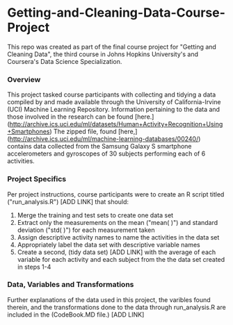 # Getting-and-Cleaning-Data-Course-Project

This repo was created as part of the final course project for "Getting and Cleaning Data", 
the third course in Johns Hopkins University's and Coursera's Data Science Specialization.

### Overview

This project tasked course participants with collecting and tidying a data compiled by and made available through 
the University of California-Irvine (UCI) Machine Learning Repository. Information pertaining to the data and those involved in the research can be found [here.] (http://archive.ics.uci.edu/ml/datasets/Human+Activity+Recognition+Using+Smartphones)
The zipped file, found [here,] (http://archive.ics.uci.edu/ml/machine-learning-databases/00240/) contains data collected from the Samsung Galaxy S smartphone accelerometers and gyroscopes of 30 subjects performing each of 6 activities.

### Project Specifics

Per project instructions, course participants were to create an R script titled ("run_analysis.R") [ADD LINK] that should:
  1. Merge the training and test sets to create one data set
  2. Extract only the measurements on the mean ("mean( )") and standard deviation ("std( )") for each measurement taken
  3. Assign descriptive activity names to name the activities in the data set
  4. Appropriately label the data set with descriptive variable names
  5. Create a second, (tidy data set) [ADD LINK] with the average of each variable for each activity and each subject from the the data set created in steps 1-4

### Data, Variables and Transformations

Further explanations of the data used in this project, the varibles found therein, and the transformations done to the data through run_analysis.R are included in the (CodeBook.MD file.) [ADD LINK]


